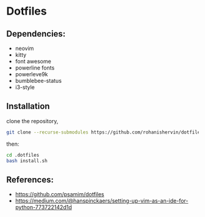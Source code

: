 # Dotfiles

## Dependencies:
 - neovim
 - kitty
 - font awesome 
 - powerline fonts
 - powerleve9k
 - bumblebee-status
 - i3-style

## Installation
clone the repository, 
```bash
git clone --recurse-submodules https://github.com/rohanishervin/dotfiles.git ./.dotfiles
```


then:

```bash
cd .dotfiles
bash install.sh
```

## References:
 - https://github.com/psamim/dotfiles
 - https://medium.com/@hanspinckaers/setting-up-vim-as-an-ide-for-python-773722142d1d
